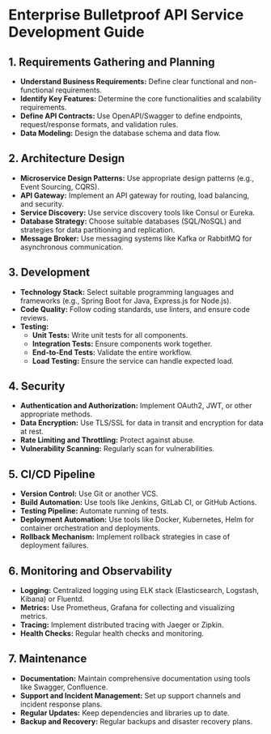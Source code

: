 # Enterprise Bulletproof API Service Development Guide

## 1. Requirements Gathering and Planning
- **Understand Business Requirements:** Define clear functional and non-functional requirements.
- **Identify Key Features:** Determine the core functionalities and scalability requirements.
- **Define API Contracts:** Use OpenAPI/Swagger to define endpoints, request/response formats, and validation rules.
- **Data Modeling:** Design the database schema and data flow.

## 2. Architecture Design
- **Microservice Design Patterns:** Use appropriate design patterns (e.g., Event Sourcing, CQRS).
- **API Gateway:** Implement an API gateway for routing, load balancing, and security.
- **Service Discovery:** Use service discovery tools like Consul or Eureka.
- **Database Strategy:** Choose suitable databases (SQL/NoSQL) and strategies for data partitioning and replication.
- **Message Broker:** Use messaging systems like Kafka or RabbitMQ for asynchronous communication.

## 3. Development
- **Technology Stack:** Select suitable programming languages and frameworks (e.g., Spring Boot for Java, Express.js for Node.js).
- **Code Quality:** Follow coding standards, use linters, and ensure code reviews.
- **Testing:**
  - **Unit Tests:** Write unit tests for all components.
  - **Integration Tests:** Ensure components work together.
  - **End-to-End Tests:** Validate the entire workflow.
  - **Load Testing:** Ensure the service can handle expected load.

## 4. Security
- **Authentication and Authorization:** Implement OAuth2, JWT, or other appropriate methods.
- **Data Encryption:** Use TLS/SSL for data in transit and encryption for data at rest.
- **Rate Limiting and Throttling:** Protect against abuse.
- **Vulnerability Scanning:** Regularly scan for vulnerabilities.

## 5. CI/CD Pipeline
- **Version Control:** Use Git or another VCS.
- **Build Automation:** Use tools like Jenkins, GitLab CI, or GitHub Actions.
- **Testing Pipeline:** Automate running of tests.
- **Deployment Automation:** Use tools like Docker, Kubernetes, Helm for container orchestration and deployments.
- **Rollback Mechanism:** Implement rollback strategies in case of deployment failures.

## 6. Monitoring and Observability
- **Logging:** Centralized logging using ELK stack (Elasticsearch, Logstash, Kibana) or Fluentd.
- **Metrics:** Use Prometheus, Grafana for collecting and visualizing metrics.
- **Tracing:** Implement distributed tracing with Jaeger or Zipkin.
- **Health Checks:** Regular health checks and monitoring.

## 7. Maintenance
- **Documentation:** Maintain comprehensive documentation using tools like Swagger, Confluence.
- **Support and Incident Management:** Set up support channels and incident response plans.
- **Regular Updates:** Keep dependencies and libraries up to date.
- **Backup and Recovery:** Regular backups and disaster recovery plans.
